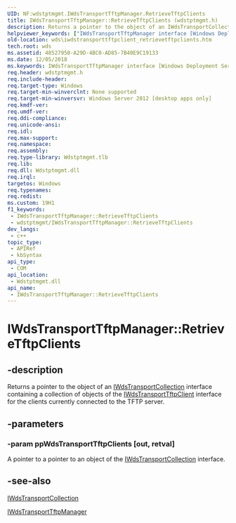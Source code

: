 ```yaml
---
UID: NF:wdstptmgmt.IWdsTransportTftpManager.RetrieveTftpClients
title: IWdsTransportTftpManager::RetrieveTftpClients (wdstptmgmt.h)
description: Returns a pointer to the object of an IWdsTransportCollection interface containing a collection of objects of the IWdsTransportTftpClient interface for the clients currently connected to the TFTP server.
helpviewer_keywords: ["IWdsTransportTftpManager interface [Windows Deployment Services]","RetrieveTftpClients method","IWdsTransportTftpManager.RetrieveTftpClients","IWdsTransportTftpManager::RetrieveTftpClients","RetrieveTftpClients","RetrieveTftpClients method [Windows Deployment Services]","RetrieveTftpClients method [Windows Deployment Services]","IWdsTransportTftpManager interface","wds.iwdstransporttftpclient_retrievetftpclients","wdstptmgmt/IWdsTransportTftpManager::RetrieveTftpClients"]
old-location: wds\iwdstransporttftpclient_retrievetftpclients.htm
tech.root: wds
ms.assetid: 48527950-A29D-4BC0-AD85-7B40E9C19133
ms.date: 12/05/2018
ms.keywords: IWdsTransportTftpManager interface [Windows Deployment Services],RetrieveTftpClients method, IWdsTransportTftpManager.RetrieveTftpClients, IWdsTransportTftpManager::RetrieveTftpClients, RetrieveTftpClients, RetrieveTftpClients method [Windows Deployment Services], RetrieveTftpClients method [Windows Deployment Services],IWdsTransportTftpManager interface, wds.iwdstransporttftpclient_retrievetftpclients, wdstptmgmt/IWdsTransportTftpManager::RetrieveTftpClients
req.header: wdstptmgmt.h
req.include-header: 
req.target-type: Windows
req.target-min-winverclnt: None supported
req.target-min-winversvr: Windows Server 2012 [desktop apps only]
req.kmdf-ver: 
req.umdf-ver: 
req.ddi-compliance: 
req.unicode-ansi: 
req.idl: 
req.max-support: 
req.namespace: 
req.assembly: 
req.type-library: Wdstptmgmt.tlb
req.lib: 
req.dll: Wdstptmgmt.dll
req.irql: 
targetos: Windows
req.typenames: 
req.redist: 
ms.custom: 19H1
f1_keywords:
 - IWdsTransportTftpManager::RetrieveTftpClients
 - wdstptmgmt/IWdsTransportTftpManager::RetrieveTftpClients
dev_langs:
 - c++
topic_type:
 - APIRef
 - kbSyntax
api_type:
 - COM
api_location:
 - Wdstptmgmt.dll
api_name:
 - IWdsTransportTftpManager::RetrieveTftpClients
---
```


# IWdsTransportTftpManager::RetrieveTftpClients


## -description

Returns a pointer to the object of an <a href="/windows/desktop/api/wdstptmgmt/nn-wdstptmgmt-iwdstransportcollection">IWdsTransportCollection</a> interface containing a collection of objects of the <a href="/windows/desktop/api/wdstptmgmt/nn-wdstptmgmt-iwdstransporttftpclient">IWdsTransportTftpClient</a> interface for the clients currently connected to the TFTP server.

## -parameters

### -param ppWdsTransportTftpClients [out, retval]

A pointer to a pointer to an object of the <a href="/windows/desktop/api/wdstptmgmt/nn-wdstptmgmt-iwdstransportcollection">IWdsTransportCollection</a> interface.

## -see-also

<a href="/windows/desktop/api/wdstptmgmt/nn-wdstptmgmt-iwdstransportcollection">IWdsTransportCollection</a>



<a href="/windows/desktop/api/wdstptmgmt/nn-wdstptmgmt-iwdstransporttftpmanager">IWdsTransportTftpManager</a>

